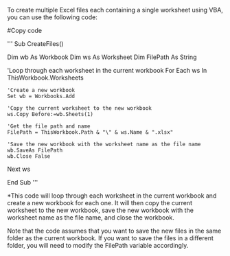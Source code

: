 To create multiple Excel files each containing a single worksheet using VBA, you can use the following code:

#Copy code

'''
Sub CreateFiles()

Dim wb As Workbook
Dim ws As Worksheet
Dim FilePath As String

'Loop through each worksheet in the current workbook
For Each ws In ThisWorkbook.Worksheets

    'Create a new workbook
    Set wb = Workbooks.Add

    'Copy the current worksheet to the new workbook
    ws.Copy Before:=wb.Sheets(1)

    'Get the file path and name
    FilePath = ThisWorkbook.Path & "\" & ws.Name & ".xlsx"

    'Save the new workbook with the worksheet name as the file name
    wb.SaveAs FilePath
    wb.Close False

Next ws

End Sub
'''

*This code will loop through each worksheet in the current workbook and create a new workbook for each one. It will then copy the current worksheet to the new workbook, save the new workbook with the worksheet name as the file name, and close the workbook.

Note that the code assumes that you want to save the new files in the same folder as the current workbook. If you want to save the files in a different folder, you will need to modify the FilePath variable accordingly.
